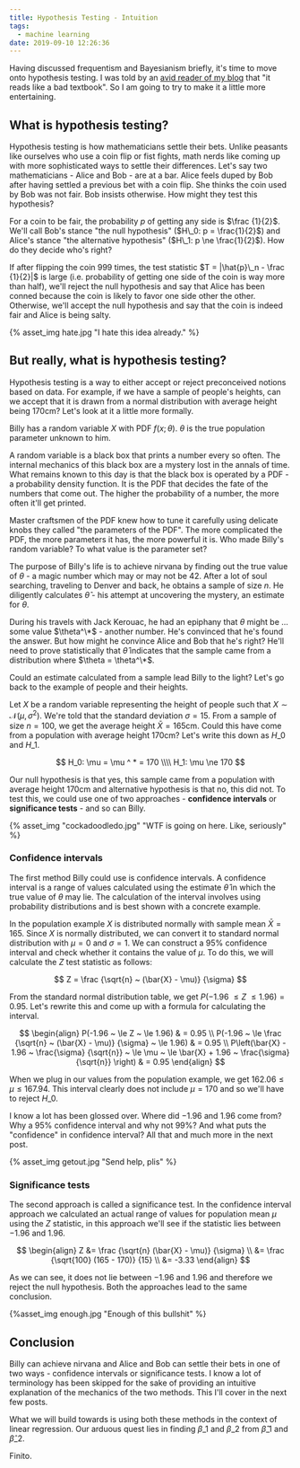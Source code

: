 ```yaml
---
title: Hypothesis Testing - Intuition
tags:
  - machine learning
date: 2019-09-10 12:26:36
---
```



Having discussed frequentism and Bayesianism briefly, it's time to move onto hypothesis testing. I was told by an [avid reader of my blog](https://twitter.com/lisamahapatra) that "it reads like a bad textbook". So I am going to try to make it a little more entertaining. 

## What is hypothesis testing?  

Hypothesis testing is how mathematicians settle their bets. Unlike peasants like ourselves who use a coin flip or fist fights, math nerds like coming up with more sophisticated ways to settle their differences. Let's say two mathematicians - Alice and Bob - are at a bar. Alice feels duped by Bob after having settled a previous bet with a coin flip. She thinks the coin used by Bob was not fair. Bob insists otherwise. How might they test this hypothesis?  

For a coin to be fair, the probability $p$ of getting any side is $\frac {1}{2}$. We'll call Bob's stance "the null hypothesis" ($H\_0: p = \frac{1}{2}$) and Alice's stance "the alternative hypothesis" ($H\_1: p \ne \frac{1}{2}$). How do they decide who's right? 

If after flipping the coin 999 times, the test statistic $T = |\hat{p}\_n - \frac {1}{2}|$ is large (i.e. probability of getting one side of the coin is way more than half), we'll reject the null hypothesis and say that Alice has been conned because the coin is likely to favor one side other the other. Otherwise, we'll accept the null hypothesis and say that the coin is indeed fair and Alice is being salty. 

{% asset_img hate.jpg "I hate this idea already." %}

## But really, what is hypothesis testing?

Hypothesis testing is a way to either accept or reject preconceived notions based on data. For example, if we have a sample of people's heights, can we accept that it is drawn from a normal distribution with average height being 170cm? Let's look at it a little more formally.  

Billy has a random variable $X$ with PDF $f(x;\theta)$. $\theta$ is the true population parameter unknown to him.  

A random variable is a black box that prints a number every so often. The internal mechanics of this black box are a mystery lost in the annals of time. What remains known to this day is that the black box is operated by a PDF - a probability density function. It is the PDF that decides the fate of the numbers that come out. The higher the probability of a number, the more often it'll get printed.   

Master craftsmen of the PDF knew how to tune it carefully using delicate knobs they called "the parameters of the PDF". The more complicated the PDF, the more parameters it has, the more powerful it is. Who made Billy's random variable? To what value is the parameter set? 

The purpose of Billy's life is to achieve nirvana by finding out the true value of $\theta$ - a magic number which may or may not be 42. After a lot of soul searching, traveling to Denver and back, he obtains a sample of size $n$. He diligently calculates $\hat{\theta}$ - his attempt at uncovering the mystery, an estimate for $\theta$.  

During his travels with Jack Kerouac, he had an epiphany that $\theta$ might be ... some value $\theta^\*$ - another number. He's convinced that he's found the answer. But how might he convince Alice and Bob that he's right? He'll need to prove statistically that $\hat{\theta}$ indicates that the sample came from a distribution where $\theta = \theta^\*$.  

Could  an estimate calculated from a sample lead Billy to the light? Let's go back to the example of people and their heights. 

Let $X$ be a random variable representing the height of people such that $X \sim \mathcal{N}(\mu, \sigma^2)$. We're told that the standard deviation $\sigma = 15$. From a sample of size $n = 100$, we get the average height $\bar{X} = 165 \text{cm}$. Could this have come from a population with average height $170 \text{cm}$? Let's write this down as $H\_0$ and $H\_1$. 

$$
H_0: \mu = \mu ^ * = 170 \\\\
H_1: \mu \ne 170
$$ 

Our null hypothesis is that yes, this sample came from a population with average height $170 \text{cm}$ and alternative hypothesis is that no, this did not. To test this, we could use one of two approaches - **confidence intervals** or **significance tests** - and so can Billy.  

{% asset_img "cockadoodledo.jpg" "WTF is going on here. Like, seriously" %}

 
### Confidence intervals  

The first method Billy could use is confidence intervals. A confidence interval is a range of values calculated using the estimate $\hat{\theta}$ in which the true value of $\theta$ may lie. The calculation of the interval involves using probability distributions and is best shown with a concrete example.  

In the population example $X$ is distributed normally with sample mean $\bar{X} = 165$. Since $X$ is normally distributed, we can convert it to standard normal distribution with $\mu = 0$ and $\sigma = 1$. We can construct a 95% confidence interval and check whether it contains the value of $\mu$. To do this, we will calculate the $Z$ test statistic as follows:

$$
Z = \frac {\sqrt{n} ~ (\bar{X} - \mu)} {\sigma}
$$

From the standard normal distribution table, we get $P(-1.96 ~ \le Z ~ \le 1.96) = 0.95$. Let's rewrite this and come up with a formula for calculating the interval. 

$$
\begin{align}
P(-1.96 ~ \le Z ~ \le 1.96) & = 0.95 \\
P(-1.96 ~ \le \frac {\sqrt{n} ~ (\bar{X} - \mu)} {\sigma} ~ \le 1.96) & = 0.95 \\
P\left(\bar{X} - 1.96 ~ \frac{\sigma} {\sqrt{n}} ~ \le \mu ~ \le \bar{X} + 1.96 ~ \frac{\sigma} {\sqrt{n}} \right) & = 0.95
\end{align}
$$  

When we plug in our values from the population example, we get $162.06 \le \mu \le 167.94$. This interval clearly does not include $\mu = 170$ and so we'll have to reject $H\_0$.  
 
I know a lot has been glossed over. Where did $-1.96$ and $1.96$ come from? Why a $95\%$ confidence interval and why not $99\%$? And what puts the "confidence" in confidence interval? All that and much more in the next post. 
 
{% asset_img getout.jpg "Send help, plis" %}

### Significance tests

The second approach is called a significance test. In the confidence interval approach we calculated an actual range of values for population mean $\mu$ using the $Z$ statistic, in this approach we'll see if the statistic lies between $-1.96$ and $1.96$. 

$$
\begin{align}
Z &= \frac {\sqrt{n} (\bar{X} - \mu)} {\sigma} \\
  &= \frac {\sqrt{100} (165 - 170)} {15} \\
  &= -3.33
\end{align}
$$ 


As we can see, it does not lie between $-1.96$ and $1.96$ and therefore we reject the null hypothesis. Both the approaches lead to the same conclusion.

{%asset_img enough.jpg "Enough of this bullshit" %} 

## Conclusion  

Billy can achieve nirvana and Alice and Bob can settle their bets in one of two ways - confidence intervals or significance tests. I know a lot of terminology has been skipped for the sake of providing an intuitive explanation of the mechanics of the two methods. This I'll cover in the next few posts.  

What we will build towards is using both these methods in the context of linear regression. Our arduous quest lies in finding $\beta\_1$ and $\beta\_2$ from $\hat{\beta}\_1$ and $\hat{\beta}\_2$. 

Finito.
